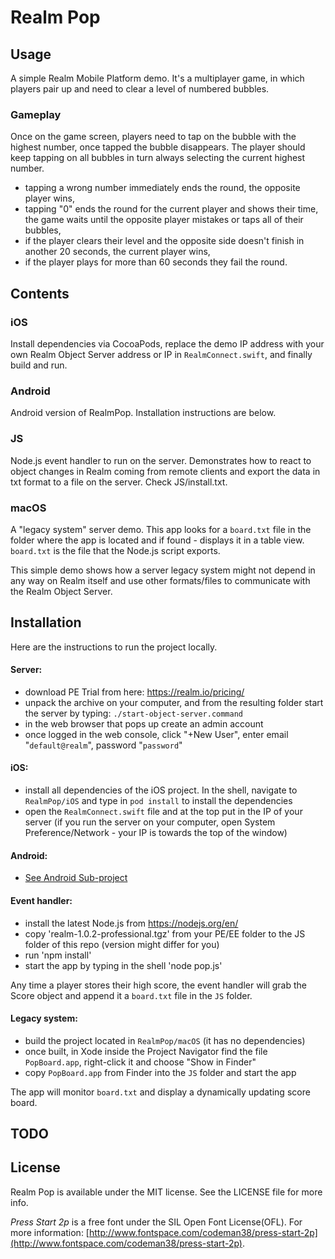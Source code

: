# Realm Pop


## Usage

A simple Realm Mobile Platform demo. It's a multiplayer game, in which players pair up and need to clear a level of numbered bubbles.

### Gameplay

Once on the game screen, players need to tap on the bubble with the highest number, once tapped the bubble disappears. The player should keep tapping on all bubbles in turn always selecting the current highest number.

* tapping a wrong number immediately ends the round, the opposite player wins,
* tapping "0" ends the round for the current player and shows their time, the game waits until the opposite player mistakes or taps all of their bubbles,
* if the player clears their level and the opposite side doesn't finish in another 20 seconds, the current player wins,
* if the player plays for more than 60 seconds they fail the round.

## Contents

### iOS 

Install dependencies via CocoaPods, replace the demo IP address with your own Realm Object Server address or IP in `RealmConnect.swift`, and finally build and run.

### Android

Android version of RealmPop.  Installation instructions are below.

### JS

Node.js event handler to run on the server. Demonstrates how to react to object changes in Realm coming from remote clients and export the data in txt format to a file on the server. Check JS/install.txt.

### macOS

A "legacy system" server demo. This app looks for a `board.txt` file in the folder where the app is located and if found - displays it in a table view. `board.txt` is the file that the Node.js script exports.

This simple demo shows how a server legacy system might not depend in any way on Realm itself and use other formats/files to communicate with the  Realm Object Server.

## Installation

Here are the instructions to run the project locally.

#### Server: 
  * download PE Trial from here: https://realm.io/pricing/
  * unpack the archive on your computer, and from the resulting folder start the server by typing: `./start-object-server.command`
  * in the web browser that pops up create an admin account
  * once logged in the web console, click "+New User", enter email "`default@realm`", password "`password`"

#### iOS:
  * install all dependencies of the iOS project. In the shell, navigate to `RealmPop/iOS` and type in `pod install` to install the dependencies
 * open the `RealmConnect.swift` file and at the top put in the IP of your server (if you run the server on your computer, open System Preference/Network - your IP is towards the top of the window)
 
#### Android:

 * [See Android Sub-project](Android#installation-instructions)

#### Event handler:
 * install the latest Node.js from https://nodejs.org/en/
 * copy 'realm-1.0.2-professional.tgz' from your PE/EE folder to the JS folder of this repo (version might differ for you)
 * run 'npm install'
 * start the app by typing in the shell 'node pop.js'

Any time a player stores their high score, the event handler will grab the Score object and append it a `board.txt` file in the `JS` folder.

#### Legacy system:
 * build the project located in `RealmPop/macOS` (it has no dependencies)
 * once built, in Xode inside the Project Navigator find the file `PopBoard.app`, right-click it and choose "Show in Finder"
 * copy `PopBoard.app` from Finder into the `JS` folder and start the app

The app will monitor `board.txt` and display a dynamically updating score board.

## TODO

## License

Realm Pop is available under the MIT license. See the LICENSE file for more info.

_Press Start 2p_ is a free font under the SIL Open Font License(OFL). For more information: [http://www.fontspace.com/codeman38/press-start-2p](http://www.fontspace.com/codeman38/press-start-2p).

